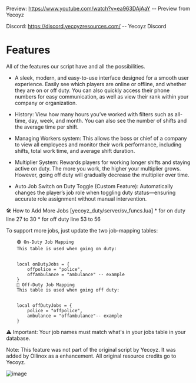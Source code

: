Preview: https://www.youtube.com/watch?v=ea963DAjAaY -- Preview from Yecoyz 

Discord: https://discord.yecoyzresources.com/ -- Yecoyz Discord

# Features
All of the features our script have and all the possibilities.

- A sleek, modern, and easy-to-use interface designed for a smooth user experience. Easily see which players are online or offline, and whether they are on or off duty. You can also quickly access their phone numbers for easy communication, as well as view their rank within your company or organization.

- History: View how many hours you’ve worked with filters such as all-time, day, week, and month. You can also see the number of shifts and the average time per shift.

- Managing Workers system: This allows the boss or chief of a company to view all employees and monitor their work performance, including shifts, total work time, and average shift duration.

- Multiplier System: Rewards players for working longer shifts and staying active on duty. The more you work, the higher your multiplier grows. However, going off duty will gradually decrease the multiplier over time.

- Auto Job Switch on Duty Toggle (Custom Feature): Automatically changes the player’s job role when toggling duty status—ensuring accurate role assignment without manual intervention.

🛠️ How to Add More Jobs [yecoyz_duty/server/sv_funcs.lua]
                        * for on duty line 27 to 30 
                        * for off duty line 53 to 56

To support more jobs, just update the two job-mapping tables: 

        🟢 On-Duty Job Mapping
        This table is used when going on duty: 


        local onDutyJobs = {
            offpolice = "police",
            offambulance = "ambulance" -- example
        }
        🔴 Off-Duty Job Mapping
        This table is used when going off duty:


        local offDutyJobs = {
            police = "offpolice",
            ambulance = "offambulance"-- example
        }

⚠️ Important: Your job names must match what's in your jobs table in your database.

Note: This feature was not part of the original script by Yecoyz. It was added by Ollinox as a enhancement. All original resource credits go to Yecoyz.

![image](https://github.com/user-attachments/assets/49bc89a7-bb81-4d07-89cc-d911d11068bc)

